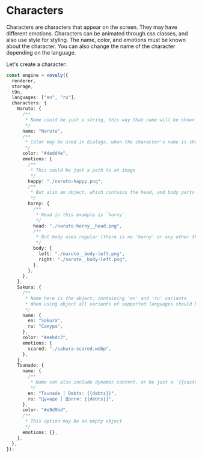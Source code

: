 # Characters

Characters are characters that appear on the screen. They may have different emotions. Characters can be animated through css classes, and also use style for styling. The name, color, and emotions must be known about the character. You can also change the name of the character depending on the language.

Let's create a character:

```ts
const engine = novely({
  renderer,
  storage,
  t9n,
  languages: ["en", "ru"],
  characters: {
    Naruto: {
      /**
       * Name could be just a string, this way that name will be shown in all the languages
       */
      name: "Naruto",
      /**
       * Color may be used in dialogs, when the character's name is shown
       */
      color: "#dedd4e",
      emotions: {
        /**
         * This could be just a path to an image
         */
        happy: "./naruto-happy.png",
        /**
         * But also an object, which contains the head, and body parts of a character
         */
        horny: {
          /**
           * Head in this example is `horny`
           */
          head: "./naruto-horny__head.png",
          /**
           * But body uses regular (there is no 'horny' or any other thing) texture
           */
          body: {
            left: "./naruto__body-left.png",
            right: "./naruto__body-left.png",
          },
        },
      },
    },
    Sakura: {
      /**
       * Name here is the object, containing 'en' and 'ru' variants
       * When using object all variants of supported languages should be present
       */
      name: {
        en: "Sakura",
        ru: "Сакура",
      },
      color: "#eebdc3",
      emotions: {
        scared: "./sakura-scared.webp",
      },
    },
    Tsunade: {
      name: {
        /**
         * Name can also include dynamic content, or be just a `{{custom_player_name}}`
         */
        en: "Tsunade │ Debts: {{debts}}",
        ru: "Цунаде │ Долги: {{debts}}",
      },
      color: "#e9d9bd",
      /**
       * This option may be an empty object
       */
      emotions: {},
    },
  },
});
```
